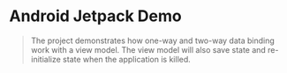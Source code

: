 # Android Jetpack Demo
> The project demonstrates how one-way and two-way data binding work with a view model. The view model will also save state and re-initialize state when the application is killed.